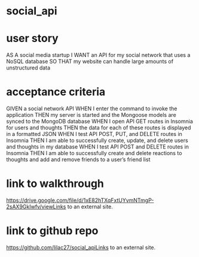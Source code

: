 # social_api

# user story
AS A social media startup
I WANT an API for my social network that uses a NoSQL database
SO THAT my website can handle large amounts of unstructured data

# acceptance criteria
GIVEN a social network API
WHEN I enter the command to invoke the application
THEN my server is started and the Mongoose models are synced to the MongoDB database
WHEN I open API GET routes in Insomnia for users and thoughts
THEN the data for each of these routes is displayed in a formatted JSON
WHEN I test API POST, PUT, and DELETE routes in Insomnia
THEN I am able to successfully create, update, and delete users and thoughts in my database
WHEN I test API POST and DELETE routes in Insomnia
THEN I am able to successfully create and delete reactions to thoughts and add and remove friends to a user’s friend list

# link to walkthrough
https://drive.google.com/file/d/1xE82hTXqFxtUYvmNTmgP-2sAX9GkIwfv/viewLinks to an external site.

# link to github repo
https://github.com/lilac27/social_apiLinks to an external site.